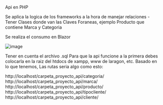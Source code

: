 Api en PHP

Se aplica la logica de los frameworks a la hora de manejar relaciones
    - Tener Clases donde van las Claves Foraneas, ejemplo Producto que contiene Marca y Categoria

Se realiza el consumo en Blazor

![image](https://github.com/user-attachments/assets/5549228b-4689-4688-bcab-c955d5000f10)



Tener en cuenta el archivo .sql
Para que la api funcione a la primera debes colocarla en la raiz del htdocs de xampp, www de laragon, etc.
Basado en lo que tenemos, Las rutas seria algo como esto: 

http://localhost/carpeta_proyecto_api/categoria/
http://localhost/carpeta_proyecto_api/marca/
http://localhost/carpeta_proyecto_api/producto/
http://localhost/carpeta_proyecto_api/tipocliente/
http://localhost/carpeta_proyecto_api/cliente/